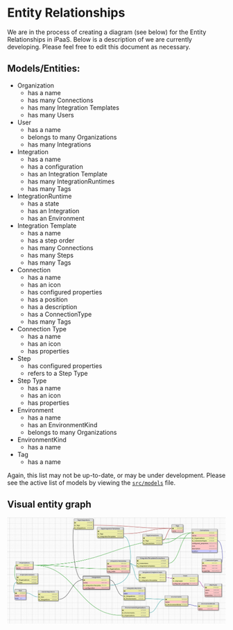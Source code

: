 # Entity Relationships
We are in the process of creating a diagram (see below) for the Entity Relationships in iPaaS. Below is a description of we are currently developing. Please feel free to edit this document as necessary.

## Models/Entities:
- Organization
    - has a name
    - has many Connections
    - has many Integration Templates
    - has many Users
- User
    - has a name
    - belongs to many Organizations
    - has many Integrations
- Integration
    - has a name
    - has a configuration
    - has an Integration Template
    - has many IntegrationRuntimes
    - has many Tags
- IntegrationRuntime
    - has a state
    - has an Integration
    - has an Environment
- Integration Template
    - has a name
    - has a step order
    - has many Connections
    - has many Steps
    - has many Tags
- Connection
    - has a name
    - has an icon
    - has configured properties
    - has a position
    - has a description
    - has a ConnectionType
    - has many Tags
- Connection Type
    - has a name
    - has an icon
    - has properties
- Step
    - has configured properties
    - refers to a Step Type
- Step Type
    - has a name
    - has an icon
    - has properties
- Environment
    - has a name
    - has an EnvironmentKind
    - belongs to many Organizations
- EnvironmentKind
    - has a name
- Tag
  - has a name


<!-- TODO wanna keep this handy for now
- Connection
    - belongs to Organization
    - has many Tags (many-to-many)
- Environment (a place where integrations run)
    - has many Integration Runtime
- Integrations
    - belongs to an Organisation (whether by using recipe or not?)
    - has many Tags (many-to-many)
- Integration Runtime (a collection of integration containers in an Environment)
    - has an Integration
    - has an Environment in which it runs
    - has many Containers (process instances)
- Organization
    - has many Connections and Integrations
    - has many Users
    - has many Environments (Dev / Test / Staging / UAT)
- Reports (if we want them persisted to a hard disk)
    - belongs to User
- Settings
    - belongs to Organization
    - belongs to User
- Tags
    - has many Integrations (many-to-many)
    - has many Connections (many-to-many)
- User
    - belongs to Organization
    - has many Integrations
    - has many Reports (or should this be under Integrations instead?)
    - has many Settings
    -->

Again, this list may not be up-to-date, or may be under development. Please see the active list of models by viewing the [`src/models`](../src/models/index.js) file.

## Visual entity graph

![Visual entity graph picture](./entities.png)
